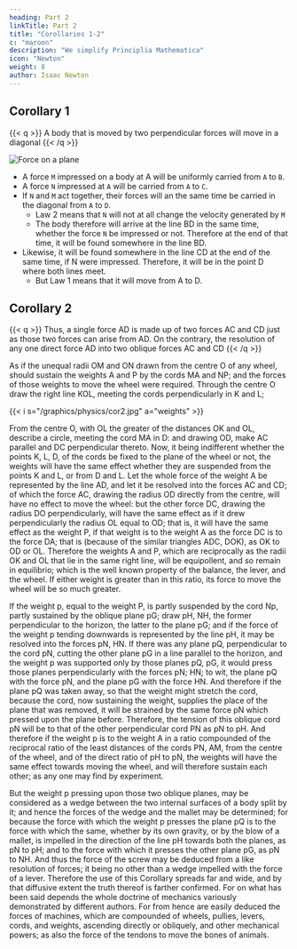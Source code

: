 ```yaml
---
heading: Part 2
linkTitle: Part 2
title: "Corollaries 1-2"
c: "maroon"
description: "We simplify Principlia Mathematica"
icon: "Newton"
weight: 8
author: Isaac Newton
---
```




## Corollary 1

{{< q >}}
A body that is moved by two perpendicular forces will move in a diagonal
{{< /q >}}


![Force on a plane](/graphics/physics/mnabcd.png)

- A force `M` impressed on a body at A will be uniformly carried from `A` to `B`. 
- A force `N` impressed  at `A` will be carried from `A` to `C`. 
- If `N` and `M` act together, their forces will an the same time be carried in the diagonal from `A` to `D`.
  - Law 2 means that `N` will not at all change the velocity generated by `M` <!-- , , by which the body is carried towards the line BD. -->
  - The body therefore will arrive at the line BD in the same time, whether the force `N` be impressed or not. Therefore at the end of that time, it will be found somewhere in the line BD.
- Likewise, it will be found somewhere in the line CD at the end of the same time, if N were impressed.  Therefore, it will be in the point D where both lines meet. 
  - But Law 1 means that it will move from A to D. 


## Corollary 2

{{< q >}}
Thus, a single force AD is made up of two forces AC and CD just as those two forces can arise from AD. On the contrary, the resolution of any one direct force AD into two oblique forces AC and CD
{{< /q >}}

<!-- Center O has 2 unequal radii OM and ON. M sustains a weight A through a cord MA. N sustains a weight P by the cord NP... -->

<!-- And hence is explained the composition of any one direct force AD, out of any two oblique forces AC and CD;  -->

As if the unequal radii OM and ON drawn from the centre O of any wheel, should sustain the weights A and P by the cords MA and NP; and the forces of those weights to move the wheel were required. Through the centre O draw the right line KOL, meeting the cords perpendicularly in K and L;


{{< i s="/graphics/physics/cor2.jpg" a="weights" >}}

From the centre O, with OL the greater of the distances OK and OL, describe a circle, meeting the cord MA in D: and drawing OD, make AC parallel and DC perpendicular thereto. Now, it being indifferent whether the points K, L, D, of the cords be fixed to the plane of the wheel or not, the weights will have the same effect whether they are suspended from the points K and L, or from D and L. Let the whole force of the weight A be represented by the line AD, and let it be resolved into the forces AC and CD; of which the force AC, drawing the radius OD directly from the centre, will have no effect to move the wheel: but the other force DC, drawing the radius DO perpendicularly, will have the same effect as if it drew perpendicularly the radius OL equal to OD; that is, it will have the same effect as the weight P, if that weight is to the weight A as the force DC is to the force DA; that is (because of the similar triangles ADC, DOK), as OK to OD or OL. Therefore the weights A and P, which are reciprocally as the radii OK and OL that lie in the same right line, will be equipollent, and so remain in equilibrio; which is the well known property of the balance, the lever, and the wheel. If either weight is greater than in this ratio, its force to move the wheel will be so much greater.

If the weight p, equal to the weight P, is partly suspended by the cord Np, partly sustained by the oblique plane pG; draw pH, NH, the former perpendicular to the horizon, the latter to the plane pG; and if the force of the weight p tending downwards is represented by the line pH, it may be resolved into the forces pN, HN. If there was any plane pQ, perpendicular to the cord pN, cutting the other plane pG in a line parallel to the horizon, and the weight p was supported only by those planes pQ, pG, it would press those planes perpendicularly with the forces pN; HN; to wit, the plane pQ with the force pN, and the plane pG with the force HN. And therefore if the plane pQ was taken away, so that the weight might stretch the cord, because the cord, now sustaining the weight, supplies the place of the plane that was removed, it will be strained by the same force pN which pressed upon the plane before. Therefore, the tension of this oblique cord pN will be to that of the other perpendicular cord PN as pN to pH. And therefore if the weight p is to the weight A in a ratio compounded of the reciprocal ratio of the least distances of the cords PN, AM, from the centre of the wheel, and of the direct ratio of pH to pN, the weights will have the same effect towards moving the wheel, and will therefore sustain each other; as any one may find by experiment.

But the weight p pressing upon those two oblique planes, may be considered as a wedge between the two internal surfaces of a body split by it; and hence the forces of the wedge and the mallet may be determined; for because the force with which the weight p presses the plane pQ is to the force with which the same, whether by its own gravity, or by the blow of a mallet, is impelled in the direction of the line pH towards both the planes, as pN to pH; and to the force with which it presses the other plane pG, as pN to NH. And thus the force of the screw may be deduced from a like resolution of forces; it being no other than a wedge impelled with the force of a lever. Therefore the use of this Corollary spreads far and wide, and by that diffusive extent the truth thereof is farther confirmed. For on what has been said depends the whole doctrine of mechanics variously demonstrated by different authors. For from hence are easily deduced the forces of machines, which are compounded of wheels, pullies, levers, cords, and weights, ascending directly or obliquely, and other mechanical powers; as also the force of the tendons to move the bones of animals.

